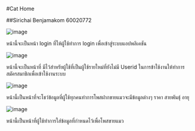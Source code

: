 #Cat Home

##Sirichai Benjamakom 60020772


![image](https://scontent.fbkk12-4.fna.fbcdn.net/v/t1.15752-9/123727023_3505270869540279_1685023540728404709_n.png?_nc_cat=110&ccb=2&_nc_sid=ae9488&_nc_ohc=pj5ycLs2qdAAX9YxGzo&_nc_ht=scontent.fbkk12-4.fna&oh=8a92d6e9fbc94800148450fdd0a78c97&oe=5FC7E42A)

หน้านี้จะเป็นหน้า login ที่ให้ผู้ใช้ทำการ login เพื่อเข้าสู่ระบบแอปพลิเคชัน

![image](https://scontent.fbkk8-4.fna.fbcdn.net/v/t1.15752-9/123319174_3341268555921685_2726837721645365856_n.png?_nc_cat=100&ccb=2&_nc_sid=ae9488&_nc_ohc=X5nVcNXYIaUAX8sE2vD&_nc_oc=AQnKN0ONNqRnTdxGAm1sdKReCfUQTVHXNEKLZD8k-WF4Ag_NzSwZTor6C_YVLH66eew&_nc_ht=scontent.fbkk8-4.fna&oh=fcb27b235c2f9513d577be55e888e8c7&oe=5FC67E54)

หน้านี้จะเป็นหน้าที่ มีไว้สำหรัยผู้ใช้ที่เป็นผู้ใช้รายใหม่ที่ยังไม่มี Userid ในการข้าใช้งานให้ทำการสมัครสมาชิกเพื่อเข้าใช้งานระบบ

![image](https://scontent.fbkk9-2.fna.fbcdn.net/v/t1.15752-9/123377670_351459339487688_1517668156495250149_n.png?_nc_cat=109&ccb=2&_nc_sid=ae9488&_nc_ohc=8CEtxDZk3yoAX-6YHCO&_nc_ht=scontent.fbkk9-2.fna&oh=ceeef57629c383c3313c9c9c84b5e972&oe=5FC81506)

หน้านี้เป็นหน้าที่จะโชว์ข้อมูลที่ผู้ใช้ทุกคนทำการโพสฝากขายแมวจะมีข้อมูลต่างๆ ราคา สายพันธุ์ อายุ

![image](https://scontent.fbkk8-4.fna.fbcdn.net/v/t1.15752-9/123227752_384338999422726_4569768834520403311_n.png?_nc_cat=100&ccb=2&_nc_sid=ae9488&_nc_ohc=96w0X4zH0SkAX92Q_Be&_nc_ht=scontent.fbkk8-4.fna&oh=55fcc7d8c1cf438afbda38974eb4065a&oe=5FC6F7C5)

หน้านี้เป็นหน้าที่ผู้ใช้ทำการใส่ข้อมูลที่กำหนดไว้เพื่อโพสขายแมว

